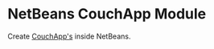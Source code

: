# NetBeans CouchApp Module

Create [CouchApp's](http://github.com/couchapp/couchapp) inside NetBeans.